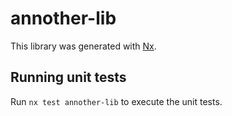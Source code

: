# annother-lib

This library was generated with [Nx](https://nx.dev).

## Running unit tests

Run `nx test annother-lib` to execute the unit tests.
